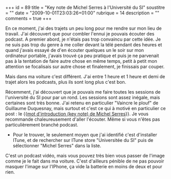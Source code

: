 +++
id = 89
title = "Key note de Michel Serres à l'Université du SI"
soustitre = ""
date = "2009-10-01T23:03:26+01:00"
rubrique = 14
description = ""
comments = true
+++

<div class="chapo"></div>
En ce moment, j'ai des trajets un peu long pour me rendre sur mon lieu de travail. J'ai découvert que pour combler l'ennui je pouvais écouter des podcast. A premier abord, je n'étais pas trop convaincu par cette idée. Je ne suis pas trop du genre à me coller devant la télé pendant des heures et quand j'avais essayé de d'en écouter quelques un le soir sur mon ordinateur portable, j'avais trouvé ça peu pratique et puis je ne parvenait pas à la tentation de faire autre chose en même temps, petit à petit mon attention se focalisais sur autre chose et finalement, je finissais par couper.

Mais dans ma voiture c'est différent. J'ai entre 1 heure et 1 heure et demi de trajet alors les podcasts, plus ils sont long plus c'est bon.

Récemment, j'ai découvert que je pouvais me faire toutes les sessions de l'université du SI pour par un rond. Les sessions sont assez inégale, mais certaines sont très bonne. J'ai retenu en particulier "Vaincre le plouf" de Guillaume Duquesnay, mais surtout et c'est ce qui à motivé en particulier ce post : le {{[mot d'introduction (key note) de Michel Serres](http://usi2008.universite-du-si.com/Speakers.aspx#Michel_Serres)}}. Je vous recommande chaleureusement d'aller l'écouter. Même si vous n'êtes pas particulièrement branché podcast.

- Pour le trouver, le seulement moyen que j'ai identifié c'est d'installer ITune, et de rechercher sur ITune store "Universitée du SI" puis de sélectionner "Michel Serres" dans la liste.

C'est un podcast vidéo, mais vous pouvez très bien vous passer de l'image comme je le fait dans ma voiture. C'est d'ailleurs pénible de ne pas pouvoir masquer l'image sur l'IPhone, ça vide la batterie en moins de deux et pour rien.